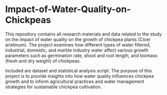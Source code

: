 # Impact-of-Water-Quality-on-Chickpeas
This repository contains all research materials and data related to the study on the impact of water quality on the growth of chickpea plants (Cicer arietinum). The project examines how different types of water filtered, industrial, domestic, and marble industry water affect various growth parameters such as germination rate, shoot and root length, and biomass (fresh and dry weight) of chickpeas.

Included are dataset and statistical analysis script. The purpose of this project is to provide insights into how water quality influences chickpea growth and to inform agricultural practices and water management strategies for sustainable chickpea cultivation.
